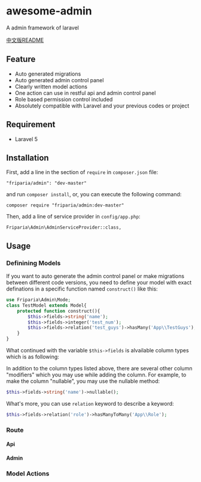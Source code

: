 # awesome-admin
A admin framework of laravel

[中文版README](https://github.com/friparia/awesome-admin/blob/master/README.chs.md)

## Feature

 * Auto generated migrations
 * Auto generated admin control panel
 * Clearly written model actions 
 * One action can use in restful api and admin control panel
 * Role based permission control included
 * Absolutely compatible with Laravel and your previous codes or project

## Requirement

* Laravel 5

## Installation

First, add a line in the section of `require` in `composer.json` file:

    "friparia/admin": "dev-master"
    
and run `composer install`, or, you can execute the following command:
    
    composer require "friparia/admin:dev-master"

Then, add a line of service provider in `config/app.php`:
    
    Friparia\Admin\AdminServiceProvider::class,
    
## Usage

### Definining Models
If you want to auto generate the admin control panel or make migrations between different code versions, you need to define your model with exact definations in a specific function named `construct()` like this:

```php
use Friparia\Admin\Mode;
class TestModel extends Model{
    protected function construct(){
        $this->fields->string('name');
        $this->fields->integer('test_num');
        $this->fields->relation('test_guys')->hasMany('App\\TestGuys');
    }
}
```

What continued with the variable `$this->fields` is alvailable column types which is as following:

In addition to the column types listed above, there are several other column "modifiers" which you may use while adding the column. For example, to make the column "nullable", you may use the nullable method:

```php
$this->fields->string('name')->nullable();
```

What's more, you can use `relation` keyword to describe a keyword:

```php
$this->fields->relation('role')->hasManyToMany('App\\Role');
```

### Route
#### Api
#### Admin
### Model Actions
